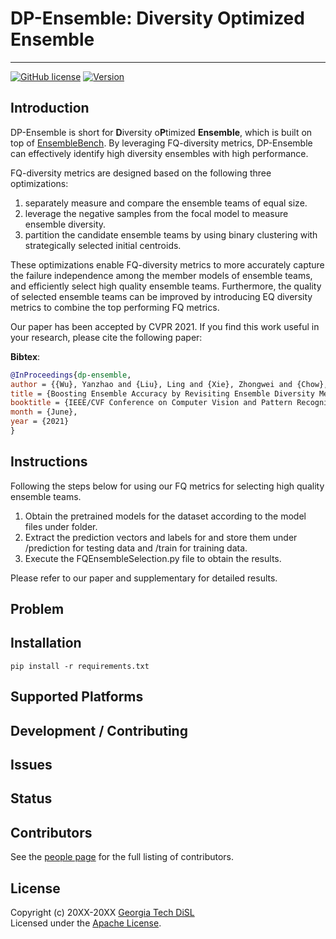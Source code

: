 # DP-Ensemble: Diversity Optimized Ensemble
-----------------
[![GitHub license](https://img.shields.io/badge/license-apache-green.svg?style=flat)](https://www.apache.org/licenses/LICENSE-2.0)
[![Version](https://img.shields.io/badge/version-0.0.1-red.svg?style=flat)]()
<!---
[![Travis Status]()]()
[![Jenkins Status]()]()
[![Coverage Status]()]()
--->

## Introduction

DP-Ensemble is short for **D**iversity o**P**timized **Ensemble**, which is built on top of [EnsembleBench](https://github.com/git-disl/EnsembleBench). By leveraging FQ-diversity metrics, DP-Ensemble can effectively identify high diversity ensembles with high performance. 

FQ-diversity metrics are designed based on the following three optimizations:
1. separately measure and compare the ensemble teams of equal size.
2. leverage the negative samples from the focal model to measure ensemble diversity.
3. partition the candidate ensemble teams by using binary clustering with strategically selected initial centroids.

These optimizations enable FQ-diversity metrics to more accurately capture the failure independence among the member models of ensemble teams, and efficiently select high quality ensemble teams. Furthermore, the quality of selected ensemble teams can be improved by introducing EQ diversity metrics to combine the top performing FQ metrics.

Our paper has been accepted by CVPR 2021. If you find this work useful in your research, please cite the following paper:

**Bibtex**:
```bibtex
@InProceedings{dp-ensemble,
author = {{Wu}, Yanzhao and {Liu}, Ling and {Xie}, Zhongwei and {Chow}, Ka-Ho and {Wei}, Wenqi},
title = {Boosting Ensemble Accuracy by Revisiting Ensemble Diversity Metrics},
booktitle = {IEEE/CVF Conference on Computer Vision and Pattern Recognition (CVPR)},
month = {June},
year = {2021}
}
```

## Instructions
 
Following the steps below for using our FQ metrics for selecting high quality ensemble teams.

1. Obtain the pretrained models for the dataset <dataset> according to the model files under <dataset> folder.
2. Extract the prediction vectors and labels for <dataset> and store them under <dataset>/prediction for testing data and <dataset>/train for training data.
3. Execute the FQEnsembleSelection.py file to obtain the results.

Please refer to our paper and supplementary for detailed results.

## Problem


## Installation
    pip install -r requirements.txt

## Supported Platforms


## Development / Contributing


## Issues


## Status


## Contributors

See the [people page](https://github.com/git-disl/DP-Ensemble/graphs/contributors) for the full listing of contributors.

## License

Copyright (c) 20XX-20XX [Georgia Tech DiSL](https://github.com/git-disl)  
Licensed under the [Apache License](LICENSE).

